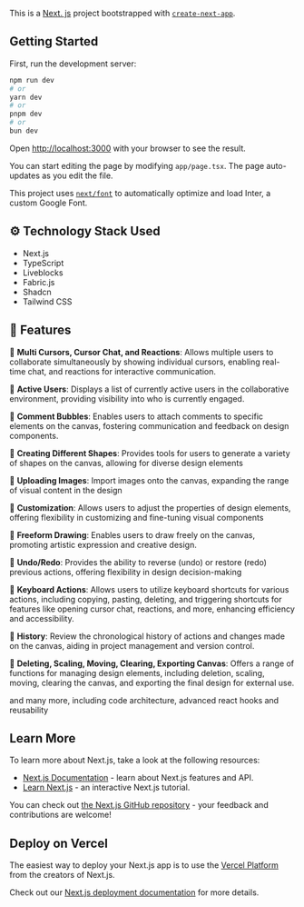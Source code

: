 This is a [Next. js](https://nextjs.org/) project bootstrapped with [`create-next-app`](https://github.com/vercel/next.js/tree/canary/packages/create-next-app).

## Getting Started

First, run the development server:

```bash
npm run dev
# or
yarn dev
# or
pnpm dev
# or
bun dev
```

Open [http://localhost:3000](http://localhost:3000) with your browser to see the result.

You can start editing the page by modifying `app/page.tsx`. The page auto-updates as you edit the file.

This project uses [`next/font`](https://nextjs.org/docs/basic-features/font-optimization) to automatically optimize and load Inter, a custom Google Font.

## <a name="tech-stack">⚙️ Technology Stack Used</a>

- Next.js
- TypeScript
- Liveblocks
- Fabric.js
- Shadcn
- Tailwind CSS
  
## <a name="features">🌟 Features</a>

🚀 **Multi Cursors, Cursor Chat, and Reactions**: Allows multiple users to collaborate simultaneously by showing individual cursors, enabling real-time chat, and reactions for interactive communication.

🚀 **Active Users**: Displays a list of currently active users in the collaborative environment, providing visibility into who is currently engaged.

🚀 **Comment Bubbles**: Enables users to attach comments to specific elements on the canvas, fostering communication and feedback on design components.

🚀 **Creating Different Shapes**: Provides tools for users to generate a variety of shapes on the canvas, allowing for diverse design elements

🚀 **Uploading Images**: Import images onto the canvas, expanding the range of visual content in the design

🚀 **Customization**: Allows users to adjust the properties of design elements, offering flexibility in customizing and fine-tuning visual components

🚀 **Freeform Drawing**: Enables users to draw freely on the canvas, promoting artistic expression and creative design.

🚀 **Undo/Redo**: Provides the ability to reverse (undo) or restore (redo) previous actions, offering flexibility in design decision-making

🚀 **Keyboard Actions**: Allows users to utilize keyboard shortcuts for various actions, including copying, pasting, deleting, and triggering shortcuts for features like opening cursor chat, reactions, and more, enhancing efficiency and accessibility.

🚀 **History**: Review the chronological history of actions and changes made on the canvas, aiding in project management and version control.

🚀 **Deleting, Scaling, Moving, Clearing, Exporting Canvas**: Offers a range of functions for managing design elements, including deletion, scaling, moving, clearing the canvas, and exporting the final design for external use.

and many more, including code architecture, advanced react hooks and reusability 


## Learn More

To learn more about Next.js, take a look at the following resources:

- [Next.js Documentation](https://nextjs.org/docs) - learn about Next.js features and API.
- [Learn Next.js](https://nextjs.org/learn) - an interactive Next.js tutorial.

You can check out [the Next.js GitHub repository](https://github.com/vercel/next.js/) - your feedback and contributions are welcome!

## Deploy on Vercel

The easiest way to deploy your Next.js app is to use the [Vercel Platform](https://vercel.com/new?utm_medium=default-template&filter=next.js&utm_source=create-next-app&utm_campaign=create-next-app-readme) from the creators of Next.js.

Check out our [Next.js deployment documentation](https://nextjs.org/docs/deployment) for more details.

